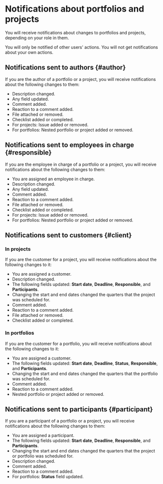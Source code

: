 # Notifications about portfolios and projects

You will receive notifications about changes to portfolios and projects, depending on your role in them.

You will only be notified of other users' actions. You will not get notifications about your own actions.

## Notifications sent to authors {#author}

If you are the author of a portfolio or a project, you will receive notifications about the following changes to them:

* Description changed.
* Any field updated.
* Comment added.
* Reaction to a comment added.
* File attached or removed.
* Checklist added or completed.
* For projects: Issue added or removed.
* For portfolios: Nested portfolio or project added or removed.

## Notifications sent to employees in charge {#responsible}

If you are the employee in charge of a portfolio or a project, you will receive notifications about the following changes to them:

* You are assigned an employee in charge.
* Description changed.
* Any field updated.
* Comment added.
* Reaction to a comment added.
* File attached or removed.
* Checklist added or completed.
* For projects: Issue added or removed.
* For portfolios: Nested portfolio or project added or removed.

## Notifications sent to customers {#client}

### In projects

If you are the customer for a project, you will receive notifications about the following changes to it:

* You are assigned a customer.
* Description changed.
* The following fields updated: **Start date**, **Deadline**, **Responsible**, and **Participants**.
* Changing the start and end dates changed the quarters that the project was scheduled for.
* Comment added.
* Reaction to a comment added.
* File attached or removed.
* Checklist added or completed.

### In portfolios

If you are the customer for a portfolio, you will receive notifications about the following changes to it:

* You are assigned a customer.
* The following fields updated: **Start date**, **Deadline**, **Status**, **Responsible**, and **Participants**.
* Changing the start and end dates changed the quarters that the portfolio was scheduled for.
* Comment added.
* Reaction to a comment added.
* Nested portfolio or project added or removed.

## Notifications sent to participants {#participant}

If you are a participant of a portfolio or a project, you will receive notifications about the following changes to them:

* You are assigned a participant.
* The following fields updated: **Start date**, **Deadline**, **Responsible**, and **Participants**.
* Changing the start and end dates changed the quarters that the project or portfolio was scheduled for.
* Description changed.
* Comment added.
* Reaction to a comment added.
* For portfolios: **Status** field updated.